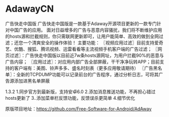 # AdawayCN
广告快走中国版
广告快走中国版是一款基于Adaway开源项目更新的一款专门针对中国广告的应用。
面对日益增多的广告与恶意内容骚扰，我们将不断维护应用的hosts源和拦截规则，你只需联网更新即可，让用户能简单、高效的做到全网过滤；还您一个清爽安全的操作体验！
主要功能：
〖视频应用过滤〗目前支持爱奇艺、优酷、搜狐、腾讯视频、迅雷看看等主流视频手机客户端的广告过滤；
〖网页过滤〗：广告快走中国版以目前近7w条hosts源网址，为用户拦截90%的恶意与广告内容；
〖应用过滤〗：对应用内部广告全部屏蔽，干干净净玩转APP；目前支持的客户端有：美图、铃声多多、盛名时刻表（更多应用敬请期待）
〖广告黑名单〗：全新的TCPDUMP功能可以记录前台的广告程序，通过分析日志，可将其广告源添加进黑名单屏蔽


1.3.2
1.同步官方到最新版，支持安卓6.0
2.添加消息推送功能，不再担心错过hosts更新了
3..添加菜单栏反馈功能，反馈误杀更简单
4.细节优化

原版项目地址：https://github.com/Free-Software-for-Android/AdAway


